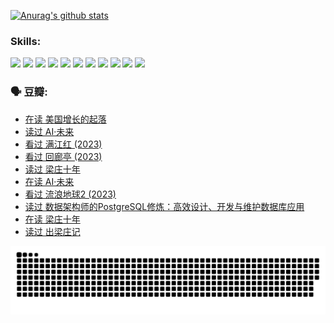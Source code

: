 
[![Anurag's github stats](https://github-readme-stats.vercel.app/api?username=w940853815)](https://github.com/anuraghazra/github-readme-stats)

### Skills:

<code><img height="32" src="https://cdn.jsdelivr.net/npm/simple-icons@v5/icons/python.svg"></code>
<code><img height="32" src="https://cdn.jsdelivr.net/npm/simple-icons@v5/icons/javascript.svg"></code>
<code><img height="32" src="https://cdn.jsdelivr.net/npm/simple-icons@v5/icons/django.svg"></code>
<code><img height="32" src="https://cdn.jsdelivr.net/npm/simple-icons@v5/icons/flask.svg"></code>
<code><img height="32" src="https://cdn.jsdelivr.net/npm/simple-icons@v5/icons/vuetify.svg"></code>
<code><img height="32" src="https://cdn.jsdelivr.net/npm/simple-icons@v5/icons/git.svg"></code>
<code><img height="32" src="https://cdn.jsdelivr.net/npm/simple-icons@v5/icons/docker.svg"></code>
<code><img height="32" src="https://cdn.jsdelivr.net/npm/simple-icons@v5/icons/postgresql.svg"></code>
<code><img height="32" src="https://cdn.jsdelivr.net/npm/simple-icons@v5/icons/elasticsearch.svg"></code>
<code><img height="32" src="https://cdn.jsdelivr.net/npm/simple-icons@v5/icons/macos.svg"></code>
<code><img height="32" src="https://cdn.jsdelivr.net/npm/simple-icons@v5/icons/linux.svg"></code>

### 🗣 豆瓣:

<!-- DOUBAN-ACTIVITIES:START -->
- [在读 美国增长的起落](https://www.douban.com/people/136069238/status/4220055912/?_i=83468633)
- [读过 AI·未来](https://www.douban.com/people/136069238/status/4220054171/?_i=83468633)
- [看过 满江红‎ (2023)](https://www.douban.com/people/136069238/status/4219146433/?_i=83468633)
- [看过 回廊亭‎ (2023)](https://www.douban.com/people/136069238/status/4215992758/?_i=83468633)
- [读过 梁庄十年](https://www.douban.com/people/136069238/status/4206664969/?_i=83468633)
- [在读 AI·未来](https://www.douban.com/people/136069238/status/4206653520/?_i=83468633)
- [看过 流浪地球2‎ (2023)](https://www.douban.com/people/136069238/status/4199558549/?_i=83468633)
- [读过 数据架构师的PostgreSQL修炼：高效设计、开发与维护数据库应用](https://www.douban.com/people/136069238/status/4199451104/?_i=83468633)
- [在读 梁庄十年](https://www.douban.com/people/136069238/status/4198822794/?_i=83468633)
- [读过 出梁庄记](https://www.douban.com/people/136069238/status/4198821001/?_i=83468633)
<!-- DOUBAN-ACTIVITIES:END -->


![Snake animation](https://raw.githubusercontent.com/w940853815/w940853815/output/github-contribution-grid-snake.svg)

<!--
**w940853815/w940853815** is a ✨ _special_ ✨ repository because its `README.md` (this file) appears on your GitHub profile.

Here are some ideas to get you started:

- 🔭 I’m currently working on ...
- 🌱 I’m currently learning ...
- 👯 I’m looking to collaborate on ...
- 🤔 I’m looking for help with ...
- 💬 Ask me about ...
- 📫 How to reach me: ...
- 😄 Pronouns: ...
- ⚡ Fun fact: ...
-->
